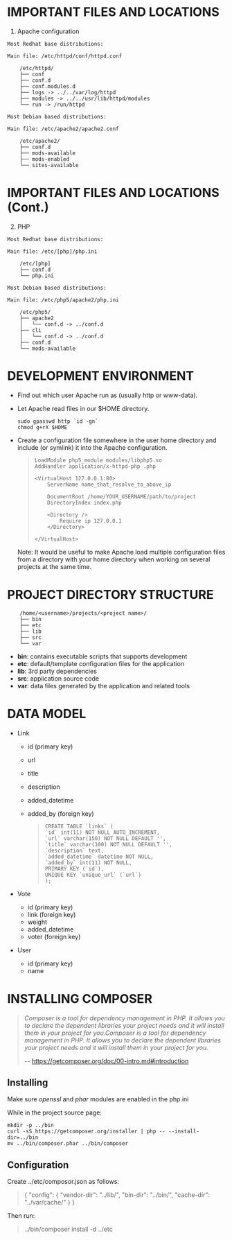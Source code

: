 # IMPORTANT FILES AND LOCATIONS

  1. Apache configuration

    Most Redhat base distributions:

    Main file: /etc/httpd/conf/httpd.conf

        /etc/httpd/
        ├── conf
        ├── conf.d
        ├── conf.modules.d
        ├── logs -> ../../var/log/httpd
        ├── modules -> ../../usr/lib/httpd/modules
        └── run -> /run/httpd

    Most Debian based distributions:

    Main file: /etc/apache2/apache2.conf

        /etc/apache2/
        ├── conf.d
        ├── mods-available
        ├── mods-enabled
        └── sites-available

# IMPORTANT FILES AND LOCATIONS (Cont.)

  2. PHP

    Most Redhat base distributions:

    Main file: /etc/[php]/php.ini

        /etc/[php]
        ├── conf.d
        └── php.ini

    Most Debian based distributions:

    Main file: /etc/php5/apache2/php.ini

        /etc/php5/
        ├── apache2
        │   └── conf.d -> ../conf.d
        ├── cli
        │   └── conf.d -> ../conf.d
        ├── conf.d
        └── mods-available

# DEVELOPMENT ENVIRONMENT

  * Find out which user Apache run as (usually http or www-data).
  * Let Apache read files in our $HOME directory.

        sudo gpasswd http `id -gn`
        chmod g+rX $HOME

  * Create a configuration file somewhere in the user home directory and include
    (or symlink) it into the Apache configuration.

    >     LoadModule php5_module modules/libphp5.so
    >     AddHandler application/x-httpd-php .php
    >
    >     <VirtualHost 127.0.0.1:80>
    >         ServerName name_that_resolve_to_above_ip
    >
    >         DocumentRoot /home/YOUR_USERNAME/path/to/project
    >         DirectoryIndex index.php
    >
    >         <Directory />
    >             Require ip 127.0.0.1
    >         </Directory>
    >
    >     </VirtualHost>

      Note: It would be useful to make Apache load multiple configuration files
      from a directory with your home directory when working on several projects
      at the same time.

# PROJECT DIRECTORY STRUCTURE

        /home/<username>/projects/<project name>/
        ├── bin
        ├── etc
        ├── lib
        ├── src
        └── var

 * __bin__: contains executable scripts that supports development
 * __etc__: default/template configuration files for the application
 * __lib__: 3rd party dependencies
 * __src__: application source code
 * __var__: data files generated by the application and related tools

# DATA MODEL


* Link
  - id (primary key)
  - url
  - title
  - description
  - added_datetime
  - added_by (foreign key)

    >     CREATE TABLE `links` (
    >     `id` int(11) NOT NULL AUTO_INCREMENT,
    >     `url` varchar(150) NOT NULL DEFAULT '',
    >     `title` varchar(100) NOT NULL DEFAULT '',
    >     `description` text,
    >     `added_datetime` datetime NOT NULL,
    >     `added_by` int(11) NOT NULL,
    >     PRIMARY KEY (`id`),
    >     UNIQUE KEY `unique_url` (`url`)
    >     );

* Vote
  - id (primary key)
  - link (foreign key)
  - weight
  - added_datetime
  - voter (foreign key)


* User
  - id (primary key)
  - name

# INSTALLING COMPOSER

> _Composer is a tool for dependency management in PHP. It allows you to declare
> the dependent libraries your project needs and it will install them in your
> project for you.Composer is a tool for dependency management in PHP. It allows
> you to declare the dependent libraries your project needs and it will install
> them in your project for you._
>
> -- https://getcomposer.org/doc/00-intro.md#introduction

## Installing

Make sure _openssl_ and _phar_ modules are enabled in the php.ini

While in the project source page:

    mkdir -p ../bin
    curl -sS https://getcomposer.org/installer | php -- --install-dir=../bin
    mv ../bin/composer.phar ../bin/composer

## Configuration

Create ../etc/composor.json as follows:

> {
>     "config": {
>         "vendor-dir": "../lib/",
>         "bin-dir": "../bin/",
>         "cache-dir": "../var/cache/"
>     }
> }

Then run:

> ../bin/composer install -d ../etc
